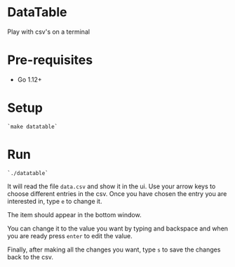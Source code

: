 # DataTable

Play with csv's on a terminal

# Pre-requisites

- Go 1.12+ 

# Setup
    
    `make datatable`
    
# Run

    `./datatable`
    
It will read the file `data.csv`  and show it in the ui.
Use your arrow keys to choose different entries in the csv.
Once you have chosen the entry you are interested in, type `e` to change it.

The item should appear in the bottom window.

You can change it to the value you want by typing and backspace and when you are ready press `enter`
to edit the value.

Finally, after making all the changes you want, type `s` to save the changes back to the csv.

